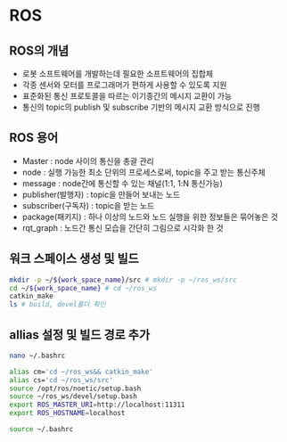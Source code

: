 # ROS

## ROS의 개념
- 로봇 소프트웨어를 개발하는데 필요한 소프트웨어의 집합체
- 각종 센서와 모터를 프로그래머가 편하게 사용할 수 있도록 지원
- 표준화된 통신 프로토콜을 따르는 이기종간의 메시지 교환이 가능
- 통신의 topic의 publish 및 subscribe 기반의 메시지 교환 방식으로 진행

## ROS 용어
- Master : node 사이의 통신을 총괄 관리
- node : 실행 가능한 최소 단위의 프로세스로써, topic을 주고 받는 통신주체
- message : node간에 통신할 수 있는 채널(1:1, 1:N 통신가능)
- publisher(발행자) : topic을 만들어 보내는 노드
- subscriber(구독자) : topic을 받는 노드
- package(패키지) : 하나 이상의 노드와 노드 실행을 위한 정보들은 묶어놓은 것
- rqt_graph : 노드간 통신 모습을 간단히 그림으로 시각화 한 것

## 워크 스페이스 생성 및 빌드
```bash
mkdir -p ~/${work_space_name}/src # mkdir -p ~/ros_ws/src
cd ~/${work_space_name} # cd ~/ros_ws
catkin_make
ls # build, devel폴더 확인
```

## allias 설정 및 빌드 경로 추가
```bash
nano ~/.bashrc

alias cm='cd ~/ros_ws&& catkin_make'
alias cs='cd ~/ros_ws/src'
source /opt/ros/noetic/setup.bash
source ~/ros_ws/devel/setup.bash
export ROS_MASTER_URI=http://localhost:11311
export ROS_HOSTNAME=localhost

source ~/.bashrc


